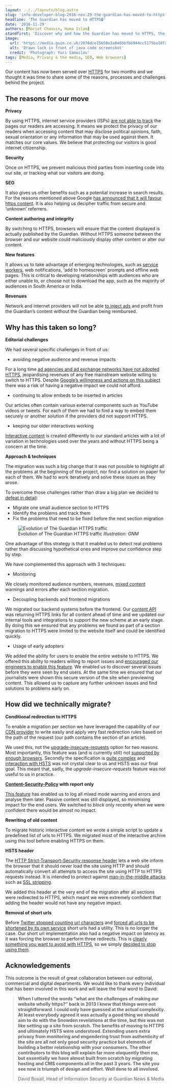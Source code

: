 ```yaml
---
layout: ../../layouts/blog.astro
slug: 'info-developer-blog-2016-nov-29-the-guardian-has-moved-to-https'
headline: 'The Guardian has moved to HTTPS🔒'
date: '2016-11-29'
authors: [Mariot Chauvin, Huma Islam]
standfirst: 'Discover why and how the Guardian has moved to HTTPS, the secure version of the web protocol that helps to protect user privacy'
image:
  url: 'https://media.guim.co.uk/2078dce15650e3a846bbfbb944cc5175ba1dfa0f/0_227_5760_3456/5760.jpg'
  alt: 'Drawn lock in front of java code screenshot'
  credit: 'Photograph: Yuri Samoilov'
tags: [Media, Privacy & the media, SEO, Web browsers]
---
```


Our content has now been served over [HTTPS](https://en.wikipedia.org/wiki/HTTPS) for two months and we thought it was time to share some of the reasons, processes and challenges behind the project.

The reasons for our move
------------------------

  
**Privacy**

By using HTTPS, internet service providers (ISPs) [are not able to track](https://utcc.utoronto.ca/~cks/space/blog/web/ISPsAreThreats) the pages our readers are accessing. It means we protect the privacy of our readers when accessing content that may disclose political opinions, faith, sexual orientation or any information that may be used against them. It matches our core values. We believe that protecting our visitors is good internet citizenship.

**Security**

Once on HTTPS, we prevent malicious third parties from inserting code into our site, or tracking what our visitors are doing.

**SEO**

It also gives us other benefits such as a potential increase in search results. For the reasons mentioned above Google [has announced that it will favour https content](https://webmasters.googleblog.com/2015/12/indexing-https-pages-by-default.html). It is also helping us decipher traffic from secure and ‘unknown’ referrers.

**Content authoring and integrity**

By switching to HTTPS, browsers will ensure that the content displayed is actually published by the Guardian. Without HTTPS someone between the browser and our website could maliciously display other content or alter our content.

**New features**

It allows us to take advantage of emerging technologies, such as [service workers](https://www.theguardian.com/info/developer-blog/2016/aug/19/how-we-made-the-riorun-progressive-web-app), web notifications, ‘add to homescreen’ prompts and offline web pages. This is critical to developing relationships with audiences who are either unable to, or choose not to download the app, such as the majority of audiences in South America or India.

**Revenues**

Network and internet providers will not be able [to inject ads](http://arstechnica.com/tech-policy/2014/09/why-comcasts-javascript-ad-injections-threaten-security-net-neutrality/) and profit from the Guardian’s content without the Guardian being reimbursed.

Why has this taken so long?
---------------------------

**Editorial challenges**

We had several specific challenges in front of us:

*   avoiding negative audience and revenue impacts

For a long time [ad agencies and ad exchange networks have not adopted HTTPS](https://rrees.me/2014/04/27/why-dont-online-publishers-use-https/), jeopardising revenues of any free mainstream website willing to switch to HTTPS. Despite [Google’s willingness and actions on this subject](https://security.googleblog.com/2015/04/ads-take-step-towards-https-everywhere.html) there was a risk of having a negative impact we could not afford.

*   continuing to allow embeds to be inserted in articles

Our articles often contain various external components such as YouTube videos or tweets. For each of them we had to find a way to embed them securely or another solution if the providers did not support HTTPS.

*   keeping our older interactives working

[Interactive content](https://www.theguardian.com/interactive) is created differently to our standard articles with a lot of variation in technologies used over the years and without HTTPS being a concern at the time.

**Approach & techniques**

The migration was such a big change that it was not possible to highlight all the problems at the beginning of the project, nor find a solution on paper for each of them. We had to work iteratively and solve these issues as they arose.

To overcome those challenges rather than draw a big plan we decided to [defeat in detail](https://en.wikipedia.org/wiki/Defeat_in_detail):

*   Migrate one small audience section to HTTPS
*   Identify the problems and track them
*   Fix the problems that need to be fixed before the next section migration


   <figure>
   <img alt="Evolution of The Guardian HTTPS traffic" src="https://i.guim.co.uk/img/media/e1b8bfd3c3bb237bf2e7d09cab286926846ecd47/0_0_2164_1094/master/2164.png?width=620&quality=45&auto=format&fit=max&dpr=2&s=9725745565973e877fa1e40b38873f3e" loading="lazy" />
   <figcaption>
     Evolution of The Guardian HTTPS traffic
    <i>Illustration: GNM</i>
    </figcaption>
    </figure>

One advantage of this strategy is that it enabled us to detect real problems rather than discussing hypothetical ones and improve our confidence step by step.

We have complemented this approach with 3 techniques:

*   Monitoring

We closely monitored audience numbers, revenues, [mixed content](https://developer.mozilla.org/en-US/docs/Web/Security/Mixed_content) warnings and errors after each section migration.

*   Decoupling backends and frontend migrations

We migrated our backend systems before the frontend. Our [content API](http://open-platform.theguardian.com/documentation/) was returning HTTPS links for all content ahead of time and we updated our internal tools and integrations to support the new scheme at an early stage. By doing this we ensured that any problems we found as part of a section migration to HTTPS were limited to the website itself and could be identified quickly.

*   Usage of early adopters

We added the ability for users to enable the entire website to HTTPS. We offered this ability to readers willing to report issues and [encouraged our engineers to enable this feature](https://en.wikipedia.org/wiki/Eating_your_own_dog_food). We enabled us to discover several issues before they were seen by end users. At the same time we ensured that our journalists were shown this secure version of the site when previewing content. This allowed us to capture any further unknown issues and find solutions to problems early on.

How did we technically migrate?
-------------------------------

  
**Conditional redirection to HTTPS**

To enable a migration per section we have leveraged the capability of our [CDN provider](https://www.fastly.com/) to write easily and apply very fast redirection rules based on the path of the request (our path contains the section of an article).

We used this, not the [upgrade-insecure-requests](https://www.w3.org/TR/upgrade-insecure-requests/#upgrade_insecure_requests) option for two reasons. Most importantly, this feature was (and is currently still) not [supported by enough browsers](http://caniuse.com/#feat=upgradeinsecurerequests). Secondly the specification is [quite complex](http://stackoverflow.com/questions/31950470/what-is-the-upgrade-insecure-requests-http-header) and [interaction with HSTS](https://www.w3.org/TR/upgrade-insecure-requests/#hsts) was not crystal clear to us and HSTS was our final goal. This meant that, sadly, the _upgrade-insecure-requests_ feature was not useful to us in practice.

**[Content-Security-Policy](https://developer.mozilla.org/en-US/docs/Web/HTTP/CSP) with report only**

[This feature](https://developer.mozilla.org/en-US/docs/Web/HTTP/Headers/Content-Security-Policy-Report-Only) has enabled us to log all mixed mode warning and errors and analyse them later. Passive content was still displayed, so minimising impact for the end users. We switched to _block_ only recently when we were confident there would be almost no impact.

**Rewriting of old content**

To migrate historic interactive content we wrote a simple script to update a predefined list of urls to HTTPS. We migrated most of the interactive archive using this tool before enabling HTTPS on them.

**HSTS header**

The [HTTP Strict-Transport-Security response header](https://developer.mozilla.org/en-US/docs/Web/HTTP/Headers/Strict-Transport-Security) lets a web site inform the browser that it should never load the site using HTTP and should automatically convert all attempts to access the site using HTTP to HTTPS requests instead. It is intended to protect against [man-in-the-middle attacks](https://en.wikipedia.org/wiki/Man-in-the-middle_attack) such as [SSL stripping](http://www.blackhat.com/presentations/bh-dc-09/Marlinspike/BlackHat-DC-09-Marlinspike-Defeating-SSL.pdf).

We added this header at the very end of the migration after all sections were redirected to HTTPS, which meant we were extremely confident that adding the header would not have any negative impact.

**Removal of short urls**

Before [Twitter stopped counting url characters](https://blog.twitter.com/2016/doing-more-with-140-characters) and [forced all urls to be shortened by its own service](https://support.twitter.com/articles/109623) short urls had a utility. This is no longer the case. Our short url implementation also had a negative impact on latency as it was forcing the browser to perform three redirects. This is [clearly something you want to avoid with HTTPS](https://www.keycdn.com/blog/https-performance-overhead/), so we simply [decided to stop using them](https://github.com/guardian/frontend/pull/13568).

Acknowledgements
----------------

  
This outcome is the result of great collaboration between our editorial, commercial and digital departments. We would like to thank every individual that has been involved in this work and will leave the final word to David:

> **When I uttered the words “what are the challenges of making our website wholly https?” back in 2013 I knew that things were not straightforward. I could only have guessed at the actual complexity. At least everybody agreed it was actually a good thing we should aim to do with the Snowden revelations at the time, but this was not like setting up a site from scratch. The benefits of moving to HTTPS and ultimately HSTS were understood. Extending users extra privacy from monitoring and engendering trust from authenticity of the site are all not only good security practice but elements of building a better relationship with your consumers. The other contributors to this blog will explain far more eloquently then me, but essentially we have almost built from scratch by migrating hosting and CMS components all in the past 3 years. The site you see now is triumph of design and effort. Well done to all involved.**
> 
> David Boxall, Head of Information Security at Guardian News & Media
